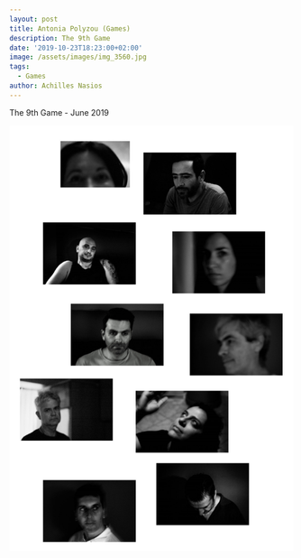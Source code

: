 ```yaml
---
layout: post
title: Antonia Polyzou (Games)
description: The 9th Game
date: '2019-10-23T18:23:00+02:00'
image: /assets/images/img_3560.jpg
tags:
  - Games
author: Achilles Nasios
---
```

The 9th Game - June 2019

![](/assets/images/polyzoua_g9_pres.jpg#full)
